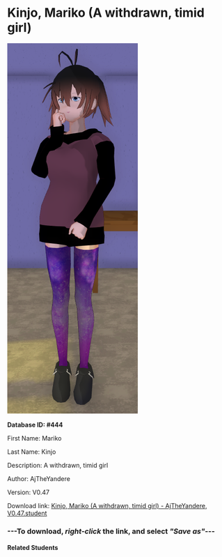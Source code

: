 # Kinjo, Mariko (A withdrawn, timid girl)

<img src="Files/Kinjo, Mariko (A withdrawn, timid girl).png" title="Kinjo, Mariko (A withdrawn, timid girl) - AjTheYandere, V0.47">

**Database ID: #444**

First Name: Mariko

Last Name: Kinjo

Description: A withdrawn, timid girl

Author: AjTheYandere

Version: V0.47

Download link: <a href="https://raw.githubusercontent.com/Arbiter1223/Daigaku-Gurashi-Custom-Students/master/Students/Files/Kinjo%2C%20Mariko%20(A%20withdrawn%2C%20timid%20girl)%20-%20AjTheYandere%2C%20V0.47.student">Kinjo, Mariko (A withdrawn, timid girl) - AjTheYandere, V0.47.student</a>

### ---**To download, _right-click_ the link, and select _"Save as"_**---

#### Related Students

